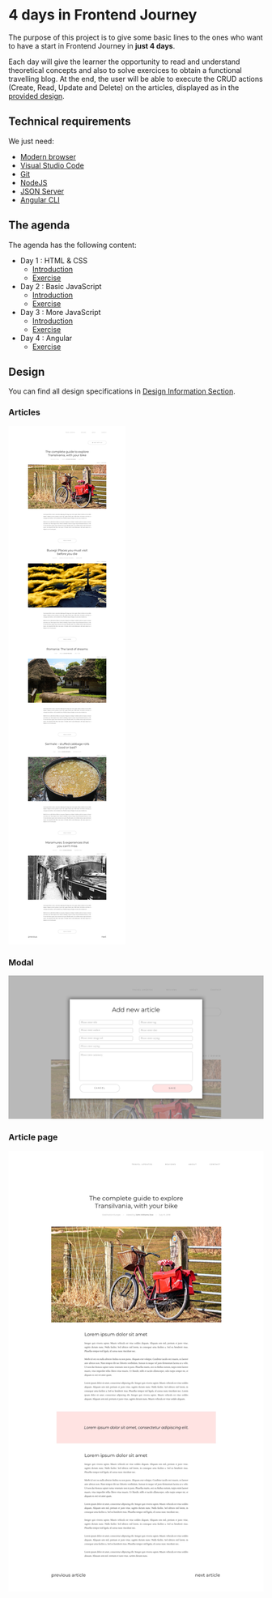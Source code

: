 # 4 days in Frontend Journey

The purpose of this project is to give some basic lines to the ones who want to have a start in Frontend Journey in **just 4 days**.

Each day will give the learner the opportunity to read and understand theoretical concepts and also to solve exercices to obtain a functional travelling blog. At the end, the user will be able to execute the CRUD actions (Create, Read, Update and Delete) on the articles, displayed as in the [provided design](#design).

## Technical requirements

We just need:

- [Modern browser](https://browsehappy.com/)
- [Visual Studio Code](https://code.visualstudio.com/Download)
- [Git](https://git-scm.com/download/win)
- [NodeJS](https://nodejs.org/en/)
- [JSON Server](https://github.com/typicode/json-server)
- [Angular CLI](https://github.com/angular/angular-cli)

## The agenda

The agenda has the following content:

- Day 1 : HTML & CSS
  - [Introduction](Day-1_HTML-CSS/Theory/README.md)
  - [Exercise](Day-1_HTML-CSS/Exercise/README.md)
- Day 2 : Basic JavaScript
  - [Introduction](Day-2_Basic-JS/Theory/README.md)
  - [Exercise](Day-2_Basic-JS/Exercise/README.md)
- Day 3 : More JavaScript
  - [Introduction](Day-3_More-JS/Theory/README.md)
  - [Exercise](Day-3_More-JS/Exercise/README.md)
- Day 4 : Angular
  - [Exercise](Day-4_Angular/Exercise/README.md)

## Design

You can find all design specifications in
[Design Information Section](Day-1_HTML-CSS/Exercise/Design/README.md).

### Articles

![CSS_Grid](Day-1_HTML-CSS/Exercise/Design/home.jpg "Home Page")

### Modal

![CSS_Grid](Day-1_HTML-CSS/Exercise/Design/modal.jpg "Modal")

### Article page

![CSS_Grid](Day-1_HTML-CSS/Exercise/Design/article.jpg "Article")